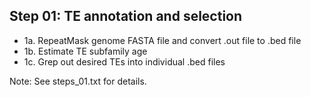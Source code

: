 ## Step 01: TE annotation and selection
  * 1a. RepeatMask genome FASTA file and convert .out file to .bed file
  * 1b. Estimate TE subfamily age
  * 1c. Grep out desired TEs into individual .bed files
  
  Note: See steps_01.txt for details.

